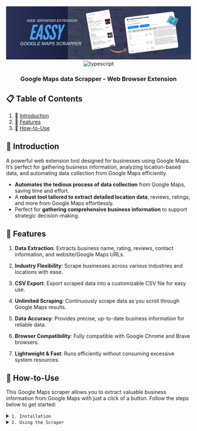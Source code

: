 <div align="center">
  <br />
  <img src="https://github.com/Developer-RONNIE/google-maps-easy-scrape/blob/main/easyscrape.png" alt="Project Banner"> 
  <br />

  <div>
    <img src="https://img.shields.io/badge/-JavaScript-yellow?style=for-the-badge&logoColor=white&logo=javascript&color=9C8B00" alt="typescript" />
  </div>

<h3 align="center">Google Maps data Scrapper - Web Browser Extension</h3>
</div>


## 📋 <a name="table">Table of Contents</a>

1. 🤖 [Introduction](#introduction)
2. 🔋 [Features](#features)
3. 🤸 [How-to-Use](#quick-start)

## <a name="introduction">🤖 Introduction</a>

A powerful web extension tool designed for businesses using Google Maps. It’s perfect for gathering business information, analyzing location-based data, and automating data collection from Google Maps efficiently.

- **Automates the tedious process of data collection** from Google Maps, saving time and effort.
- A **robust tool tailored to extract detailed location data**, reviews, ratings, and more from Google Maps effortlessly.
- Perfect for **gathering comprehensive business information** to support strategic decision-making.

## <a name="features">🔋 Features</a>

1. **Data Extraction**: Extracts business name, rating, reviews, contact information, and website/Google Maps URLs.
   
2. **Industry Flexibility**: Scrape businesses across various industries and locations with ease.

3. **CSV Export**: Export scraped data into a customizable CSV file for easy use.

4. **Unlimited Scraping**: Continuously scrape data as you scroll through Google Maps results.

5. **Data Accuracy**: Provides precise, up-to-date business information for reliable data.

6. **Browser Compatibility**: Fully compatible with Google Chrome and Brave browsers.

7. **Lightweight & Fast**: Runs efficiently without consuming excessive system resources.

## <a name="quick-start">🤸 How-to-Use</a>
This Google Maps scraper allows you to extract valuable business information from Google Maps with just a click of a button. Follow the steps below to get started:

<details>
  <summary><code>1. Installation</code></summary>
  To install the Google Maps scraper extension, follow these simple steps:
  
  **Step 1: Download the Extension Files**  
  Download the necessary files from the repository. The folder will contain the following files:
  - manifest.json
  - popup.html
  - popup.js
  - map.png (icon)

  **Step 2: Load the Extension in Your Browser**  
  Open your browser (Google Chrome or Brave recommended).  
  - Navigate to the Extensions page:  
    - On Chrome, go to `chrome://extensions/`.  
    - On Brave, go to `brave://extensions/`.  
  - Enable Developer Mode at the top-right corner.  
  - Click "Load unpacked" and select the folder containing the downloaded extension files.  

  **Step 3: Pin the Extension**  
  Once the extension is installed, pin it to your browser's toolbar for easy access.
</details>

<details>
  <summary><code>2. Using the Scraper</code></summary>
  Now that the extension is installed, here’s how you can use it to scrape Google Maps data:

  **Step 1: Open Google Maps**  
  - Go to Google Maps.  
  - Search for any industry or business category you want to scrape (e.g., HVAC, real estate, lawn care, restaurant, etc.) and specify the location.  

  **Step 2: Scrape the Data**  
  Scroll down to the bottom of the Google Maps results page to load more listings.  
  Once you've reached the end of the list, click the "Scrape Google Maps" button in the extension toolbar.  
  The scraper will automatically extract the data and display it in a table format. The data includes:  
  - Business name  
  - Rating and reviews  
  - Phone number  
  - Industry  
  - Address  
  - Website URL  
  - Google Maps URL  

  **Step 3: Download the Data**  
  After the data is displayed, you can customize the file name.  
  Click "Download CSV" to export the scraped data into a CSV file for further use (cold calling, email campaigns, etc.).
</details>

